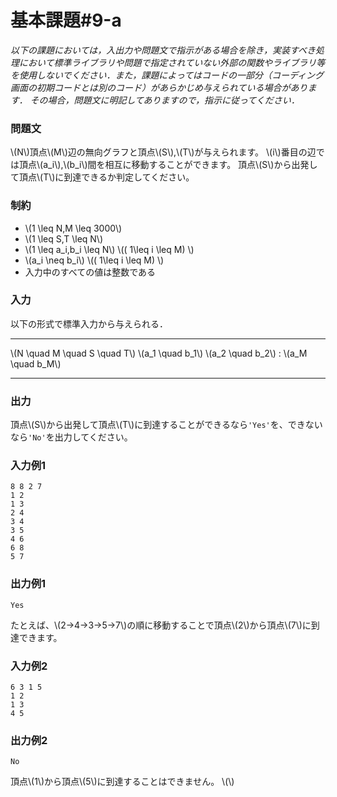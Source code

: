 # 基本課題#9-a

*以下の課題においては，入出力や問題文で指示がある場合を除き，実装すべき処理において標準ライブラリや問題で指定されていない外部の関数やライブラリ等を使用しないでください．また，課題によってはコードの一部分（コーディング画面の初期コードとは別のコード）があらかじめ与えられている場合があります． その場合，問題文に明記してありますので，指示に従ってください．*

### 問題文
\\(N\\)頂点\\(M\\)辺の無向グラフと頂点\\(S\\),\\(T\\)が与えられます。
\\(i\\)番目の辺では頂点\\(a_i\\),\\(b_i\\)間を相互に移動することができます。
頂点\\(S\\)から出発して頂点\\(T\\)に到達できるか判定してください。


### 制約
- \\(1 \leq N,M \leq 3000\\)
- \\(1 \leq S,T \leq N\\)
- \\(1 \leq a_i,b_i \leq N\\) \\(\( 1\leq i \leq M\) \\)
- \\(a_i \neq b_i\\) \\(\( 1\leq i \leq M\) \\)
- 入力中のすべての値は整数である


### 入力
以下の形式で標準入力から与えられる．

---

\\(N \quad M \quad S \quad T\\)
\\(a_1 \quad b_1\\)
\\(a_2 \quad b_2\\)
:
\\(a_M \quad b_M\\)

---


### 出力
頂点\\(S\\)から出発して頂点\\(T\\)に到達することができるなら`'Yes'`を、できないなら`'No'`を出力してください。

### 入力例1
```
8 8 2 7
1 2
1 3
2 4
3 4
3 5
4 6
6 8
5 7
```
### 出力例1
```
Yes
```
たとえば、\\(2→4→3→5→7\\)の順に移動することで頂点\\(2\\)から頂点\\(7\\)に到達できます。

### 入力例2
```
6 3 1 5
1 2
1 3
4 5
```
### 出力例2
```
No
```
頂点\\(1\\)から頂点\\(5\\)に到達することはできません。
\\(\\)